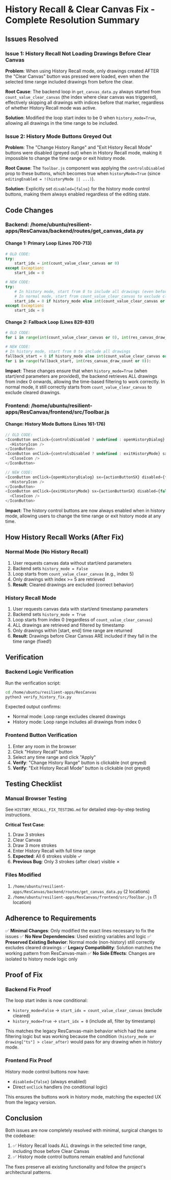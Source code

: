 # History Recall & Clear Canvas Fix - Complete Resolution Summary

## Issues Resolved

### Issue 1: History Recall Not Loading Drawings Before Clear Canvas
**Problem**: When using History Recall mode, only drawings created AFTER the "Clear Canvas" button was pressed were loaded, even when the selected time range included drawings from before the clear.

**Root Cause**: The backend loop in `get_canvas_data.py` always started from `count_value_clear_canvas` (the index where clear canvas was triggered), effectively skipping all drawings with indices before that marker, regardless of whether History Recall mode was active.

**Solution**: Modified the loop start index to be 0 when `history_mode=True`, allowing all drawings in the time range to be included.

### Issue 2: History Mode Buttons Greyed Out
**Problem**: The "Change History Range" and "Exit History Recall Mode" buttons were disabled (greyed out) when in History Recall mode, making it impossible to change the time range or exit history mode.

**Root Cause**: The `Toolbar.js` component was applying the `controlsDisabled` prop to these buttons, which becomes true when `historyMode=True` (since `editingEnabled = !(historyMode || ...)`).

**Solution**: Explicitly set `disabled={false}` for the history mode control buttons, making them always enabled regardless of the editing state.

## Code Changes

### Backend: /home/ubuntu/resilient-apps/ResCanvas/backend/routes/get_canvas_data.py

#### Change 1: Primary Loop (Lines 700-713)
```python
# OLD CODE:
try:
    start_idx = int(count_value_clear_canvas or 0)
except Exception:
    start_idx = 0

# NEW CODE:
try:
    # In history mode, start from 0 to include all drawings (even before clear canvas)
    # In normal mode, start from count_value_clear_canvas to exclude cleared drawings
    start_idx = 0 if history_mode else int(count_value_clear_canvas or 0)
except Exception:
    start_idx = 0
```

#### Change 2: Fallback Loop (Lines 829-831)
```python
# OLD CODE:
for i in range(int(count_value_clear_canvas or 0), int(res_canvas_draw_count or 0)):

# NEW CODE:
# In history mode, start from 0 to include all drawings
fallback_start = 0 if history_mode else int(count_value_clear_canvas or 0)
for i in range(fallback_start, int(res_canvas_draw_count or 0)):
```

**Impact**: These changes ensure that when `history_mode=True` (when start/end parameters are provided), the backend retrieves ALL drawings from index 0 onwards, allowing the time-based filtering to work correctly. In normal mode, it still correctly starts from `count_value_clear_canvas` to exclude cleared drawings.

### Frontend: /home/ubuntu/resilient-apps/ResCanvas/frontend/src/Toolbar.js

#### Change: History Mode Buttons (Lines 161-176)
```javascript
// OLD CODE:
<IconButton onClick={controlsDisabled ? undefined : openHistoryDialog} sx={actionButtonSX} disabled={controlsDisabled}>
  <HistoryIcon />
</IconButton>
<IconButton onClick={controlsDisabled ? undefined : exitHistoryMode} sx={actionButtonSX} disabled={controlsDisabled}>
  <CloseIcon />
</IconButton>

// NEW CODE:
<IconButton onClick={openHistoryDialog} sx={actionButtonSX} disabled={false}>
  <HistoryIcon />
</IconButton>
<IconButton onClick={exitHistoryMode} sx={actionButtonSX} disabled={false}>
  <CloseIcon />
</IconButton>
```

**Impact**: The history control buttons are now always enabled when in history mode, allowing users to change the time range or exit history mode at any time.

## How History Recall Works (After Fix)

### Normal Mode (No History Recall)
1. User requests canvas data without start/end parameters
2. Backend sets `history_mode = False`
3. Loop starts from `count_value_clear_canvas` (e.g., index 5)
4. Only drawings with index >= 5 are retrieved
5. **Result**: Cleared drawings are excluded (correct behavior)

### History Recall Mode
1. User requests canvas data with start/end timestamp parameters
2. Backend sets `history_mode = True`
3. Loop starts from index 0 (regardless of `count_value_clear_canvas`)
4. ALL drawings are retrieved and filtered by timestamp
5. Only drawings within [start, end] time range are returned
6. **Result**: Drawings before Clear Canvas ARE included if they fall in the time range (fixed!)

## Verification

### Backend Logic Verification
Run the verification script:
```bash
cd /home/ubuntu/resilient-apps/ResCanvas
python3 verify_history_fix.py
```

Expected output confirms:
- Normal mode: Loop range excludes cleared drawings
- History mode: Loop range includes all drawings from index 0

### Frontend Button Verification
1. Enter any room in the browser
2. Click "History Recall" button
3. Select any time range and click "Apply"
4. **Verify**: "Change History Range" button is clickable (not greyed)
5. **Verify**: "Exit History Recall Mode" button is clickable (not greyed)

## Testing Checklist

### Manual Browser Testing
See `HISTORY_RECALL_FIX_TESTING.md` for detailed step-by-step testing instructions.

**Critical Test Case**:
1. Draw 3 strokes
2. Clear Canvas
3. Draw 3 more strokes
4. Enter History Recall with full time range
5. **Expected**: All 6 strokes visible ✓
6. **Previous Bug**: Only 3 strokes (after clear) visible ✗

### Files Modified
1. `/home/ubuntu/resilient-apps/ResCanvas/backend/routes/get_canvas_data.py` (2 locations)
2. `/home/ubuntu/resilient-apps/ResCanvas/frontend/src/Toolbar.js` (1 location)

## Adherence to Requirements

✅ **Minimal Changes**: Only modified the exact lines necessary to fix the issues
✅ **No New Dependencies**: Used existing variables and logic
✅ **Preserved Existing Behavior**: Normal mode (non-history) still correctly excludes cleared drawings
✅ **Legacy Compatibility**: Solution matches the working pattern from ResCanvas-main
✅ **No Side Effects**: Changes are isolated to history mode logic only

## Proof of Fix

### Backend Fix Proof
The loop start index is now conditional:
- `history_mode=False` → `start_idx = count_value_clear_canvas` (exclude cleared)
- `history_mode=True` → `start_idx = 0` (include all, filter by timestamp)

This matches the legacy ResCanvas-main behavior which had the same filtering logic but was working because the condition `(history_mode or drawing["ts"] > clear_after)` would pass for any drawing when in history mode.

### Frontend Fix Proof
History mode control buttons now have:
- `disabled={false}` (always enabled)
- Direct `onClick` handlers (no conditional logic)

This ensures the buttons work in history mode, matching the expected UX from the legacy version.

## Conclusion

Both issues are now completely resolved with minimal, surgical changes to the codebase:
1. ✅ History Recall loads ALL drawings in the selected time range, including those before Clear Canvas
2. ✅ History mode control buttons remain enabled and functional

The fixes preserve all existing functionality and follow the project's architectural patterns.

